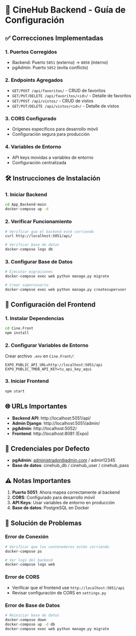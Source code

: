 # 🚀 CineHub Backend - Guía de Configuración

## ✅ Correcciones Implementadas

### 1. **Puertos Corregidos**
- Backend: Puerto `5051` (externo) → `8050` (interno)
- pgAdmin: Puerto `5052` (evita conflicto)

### 2. **Endpoints Agregados**
- `GET/POST /api/favoritos/` - CRUD de favoritos
- `GET/PUT/DELETE /api/favoritos/<id>/` - Detalle de favoritos
- `GET/POST /api/vistos/` - CRUD de vistos
- `GET/PUT/DELETE /api/vistos/<id>/` - Detalle de vistos

### 3. **CORS Configurado**
- Orígenes específicos para desarrollo móvil
- Configuración segura para producción

### 4. **Variables de Entorno**
- API keys movidas a variables de entorno
- Configuración centralizada

## 🛠️ Instrucciones de Instalación

### 1. **Iniciar Backend**
```bash
cd App_Backend-main
docker-compose up -d
```

### 2. **Verificar Funcionamiento**
```bash
# Verificar que el backend esté corriendo
curl http://localhost:5051/api/

# Verificar base de datos
docker-compose logs db
```

### 3. **Configurar Base de Datos**
```bash
# Ejecutar migraciones
docker-compose exec web python manage.py migrate

# Crear superusuario
docker-compose exec web python manage.py createsuperuser
```

## 🔧 Configuración del Frontend

### 1. **Instalar Dependencias**
```bash
cd Cine.Front
npm install
```

### 2. **Configurar Variables de Entorno**
Crear archivo `.env` en `Cine.Front/`:
```env
EXPO_PUBLIC_API_URL=http://localhost:5051/api
EXPO_PUBLIC_TMDB_API_KEY=tu_api_key_aqui
```

### 3. **Iniciar Frontend**
```bash
npm start
```

## 🌐 URLs Importantes

- **Backend API**: http://localhost:5051/api/
- **Admin Django**: http://localhost:5051/admin/
- **pgAdmin**: http://localhost:5052/
- **Frontend**: http://localhost:8081 (Expo)

## 🔑 Credenciales por Defecto

- **pgAdmin**: administrador@admin.com / admin12345
- **Base de datos**: cinehub_db / cinehub_user / cinehub_pass

## ⚠️ Notas Importantes

1. **Puerto 5051**: Ahora mapea correctamente al backend
2. **CORS**: Configurado para desarrollo móvil
3. **API Keys**: Usar variables de entorno en producción
4. **Base de datos**: PostgreSQL en Docker

## 🐛 Solución de Problemas

### Error de Conexión
```bash
# Verificar que los contenedores estén corriendo
docker-compose ps

# Ver logs del backend
docker-compose logs web
```

### Error de CORS
- Verificar que el frontend use `http://localhost:5051/api`
- Revisar configuración de CORS en `settings.py`

### Error de Base de Datos
```bash
# Reiniciar base de datos
docker-compose down
docker-compose up -d db
docker-compose exec web python manage.py migrate
```
